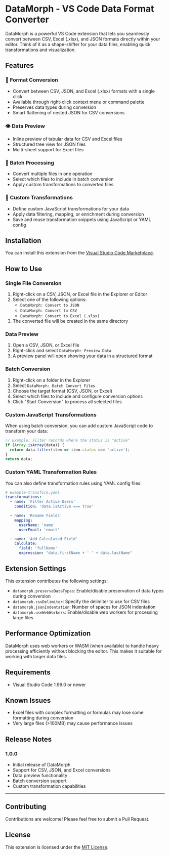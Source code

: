 # DataMorph - VS Code Data Format Converter

DataMorph is a powerful VS Code extension that lets you seamlessly convert between CSV, Excel (.xlsx), and JSON formats directly within your editor. Think of it as a shape-shifter for your data files, enabling quick transformations and visualization.

## Features

### 🔄 Format Conversion

- Convert between CSV, JSON, and Excel (.xlsx) formats with a single click
- Available through right-click context menu or command palette
- Preserves data types during conversion
- Smart flattening of nested JSON for CSV conversions

### 👁️ Data Preview

- Inline preview of tabular data for CSV and Excel files
- Structured tree view for JSON files
- Multi-sheet support for Excel files

### 🔢 Batch Processing

- Convert multiple files in one operation
- Select which files to include in batch conversion
- Apply custom transformations to converted files

### 🧩 Custom Transformations

- Define custom JavaScript transformations for your data
- Apply data filtering, mapping, or enrichment during conversion
- Save and reuse transformation snippets using JavaScript or YAML config

## Installation

You can install this extension from the [Visual Studio Code Marketplace](https://marketplace.visualstudio.com/).

## How to Use

### Single File Conversion

1. Right-click on a CSV, JSON, or Excel file in the Explorer or Editor
2. Select one of the following options:
   - `DataMorph: Convert to JSON`
   - `DataMorph: Convert to CSV`
   - `DataMorph: Convert to Excel (.xlsx)`
3. The converted file will be created in the same directory

### Data Preview

1. Open a CSV, JSON, or Excel file
2. Right-click and select `DataMorph: Preview Data`
3. A preview panel will open showing your data in a structured format

### Batch Conversion

1. Right-click on a folder in the Explorer
2. Select `DataMorph: Batch Convert Files`
3. Choose the target format (CSV, JSON, or Excel)
4. Select which files to include and configure conversion options
5. Click "Start Conversion" to process all selected files

### Custom JavaScript Transformations

When using batch conversion, you can add custom JavaScript code to transform your data:

```javascript
// Example: Filter records where the status is "active"
if (Array.isArray(data)) {
  return data.filter(item => item.status === 'active');
}
return data;
```

### Custom YAML Transformation Rules

You can also define transformation rules using YAML config files:

```yaml
# example-transform.yaml
transformations:
  - name: 'Filter Active Users'
    condition: 'data.isActive === true'

  - name: 'Rename Fields'
    mapping:
      userName: 'name'
      userEmail: 'email'

  - name: 'Add Calculated Field'
    calculate:
      field: 'fullName'
      expression: "data.firstName + ' ' + data.lastName"
```

## Extension Settings

This extension contributes the following settings:

- `datamorph.preserveDataTypes`: Enable/disable preservation of data types during conversion
- `datamorph.csvDelimiter`: Specify the delimiter to use for CSV files
- `datamorph.jsonIndentation`: Number of spaces for JSON indentation
- `datamorph.useWebWorkers`: Enable/disable web workers for processing large files

## Performance Optimization

DataMorph uses web workers or WASM (when available) to handle heavy processing efficiently without blocking the editor. This makes it suitable for working with larger data files.

## Requirements

- Visual Studio Code 1.99.0 or newer

## Known Issues

- Excel files with complex formatting or formulas may lose some formatting during conversion
- Very large files (>100MB) may cause performance issues

## Release Notes

### 1.0.0

- Initial release of DataMorph
- Support for CSV, JSON, and Excel conversions
- Data preview functionality
- Batch conversion support
- Custom transformation capabilities

---

## Contributing

Contributions are welcome! Please feel free to submit a Pull Request.

## License

This extension is licensed under the [MIT License](LICENSE).
